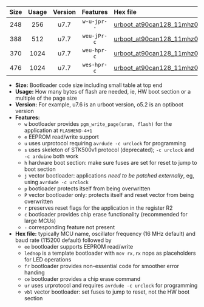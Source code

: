 |Size|Usage|Version|Features|Hex file|
|:-:|:-:|:-:|:-:|:--|
|248|256|u7.7|`w-u-jpr--`|[urboot_at90can128_11mhz0592_19200bps_lednop_ur_vbl.hex](https://raw.githubusercontent.com/stefanrueger/urboot.hex/main/mcus/at90can128/fcpu_11mhz0592/19200_bps/urboot_at90can128_11mhz0592_19200bps_lednop_ur_vbl.hex)|
|388|512|u7.7|`weu-jPr-c`|[urboot_at90can128_11mhz0592_19200bps_ee_lednop_fr_ce_ur_vbl.hex](https://raw.githubusercontent.com/stefanrueger/urboot.hex/main/mcus/at90can128/fcpu_11mhz0592/19200_bps/urboot_at90can128_11mhz0592_19200bps_ee_lednop_fr_ce_ur_vbl.hex)|
|370|1024|u7.7|`weu-hpr-c`|[urboot_at90can128_11mhz0592_19200bps_ee_lednop_fr_ce_ur.hex](https://raw.githubusercontent.com/stefanrueger/urboot.hex/main/mcus/at90can128/fcpu_11mhz0592/19200_bps/urboot_at90can128_11mhz0592_19200bps_ee_lednop_fr_ce_ur.hex)|
|476|1024|u7.7|`wes-hpr-c`|[urboot_at90can128_11mhz0592_19200bps_ee_lednop_fr_ce.hex](https://raw.githubusercontent.com/stefanrueger/urboot.hex/main/mcus/at90can128/fcpu_11mhz0592/19200_bps/urboot_at90can128_11mhz0592_19200bps_ee_lednop_fr_ce.hex)|

- **Size:** Bootloader code size including small table at top end
- **Usage:** How many bytes of flash are needed, ie, HW boot section or a multiple of the page size
- **Version:** For example, u7.6 is an urboot version, o5.2 is an optiboot version
- **Features:**
  + `w` bootloader provides `pgm_write_page(sram, flash)` for the application at `FLASHEND-4+1`
  + `e` EEPROM read/write support
  + `u` uses urprotocol requiring `avrdude -c urclock` for programming
  + `s` uses skeleton of STK500v1 protocol (deprecated); `-c urclock` and `-c arduino` both work
  + `h` hardware boot section: make sure fuses are set for reset to jump to boot section
  + `j` vector bootloader: applications *need to be patched externally*, eg, using `avrdude -c urclock`
  + `p` bootloader protects itself from being overwritten
  + `P` vector bootloader only: protects itself and reset vector from being overwritten
  + `r` preserves reset flags for the application in the register R2
  + `c` bootloader provides chip erase functionality (recommended for large MCUs)
  + `-` corresponding feature not present
- **Hex file:** typically MCU name, oscillator frequency (16 MHz default) and baud rate (115200 default) followed by
  + `ee` bootloader supports EEPROM read/write
  + `lednop` is a template bootloader with `mov rx,rx` nops as placeholders for LED operations
  + `fr` bootloader provides non-essential code for smoother error handing
  + `ce` bootloader provides a chip erase command
  + `ur` uses urprotocol and requires `avrdude -c urclock` for programming
  + `vbl` vector bootloader: set fuses to jump to reset, not the HW boot section
